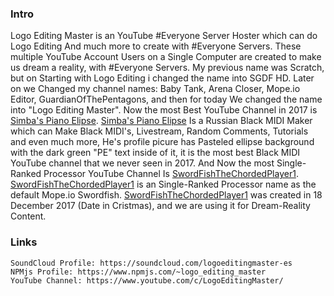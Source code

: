 ### Intro 
Logo Editing Master is an YouTube #Everyone Server Hoster which can do Logo Editing And much more to create with #Everyone Servers. These multiple YouTube Account Users on a Single Computer are created to make us dream a reality, with #Everyone Servers. My previous name was Scratch, but on Starting with Logo Editing i changed the name into SGDF HD. Later on we Changed my channel names: Baby Tank, Arena Closer, Mope.io Editor, GuardianOfThePentagons, and then for today We changed the name into "Logo Editing Master". Now the most Best YouTube Channel in 2017 is [Simba's Piano Elipse](https://www.youtube.com/channel/UCPshfUdjkP5dzONwbAkihHg). [Simba's Piano Elipse](https://www.youtube.com/channel/UCPshfUdjkP5dzONwbAkihHg) Is a Russian Black MIDI Maker which can Make Black MIDI's, Livestream, Random Comments, Tutorials and even much more, He's profile picure has Pasteled ellipse background with the dark green "PE" text inside of it, it is the most best Black MIDI YouTube channel that we never seen in 2017. And Now the most Single-Ranked Processor YouTube Channel Is [SwordFishTheChordedPlayer1](https://youtube.com/c/sftcp1system). [SwordFishTheChordedPlayer1](https://youtube.com/c/sftcp1system) is an Single-Ranked Processor name as the default Mope.io Swordfish. [SwordFishTheChordedPlayer1](https://youtube.com/c/sftcp1system) was created in 18 December 2017 (Date in Cristmas), and we are using it for Dream-Reality Content.
### Links
    SoundCloud Profile: https://soundcloud.com/logoeditingmaster-es
    NPMjs Profile: https://www.npmjs.com/~logo_editing_master
    YouTube Channel: https://www.youtube.com/c/LogoEditingMaster/
